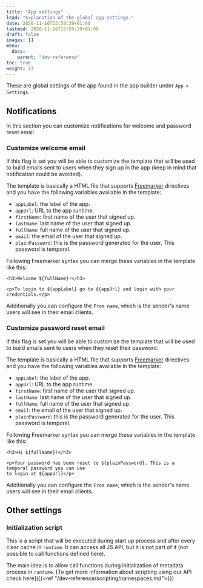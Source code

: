 ```yaml
---
title: "App settings"
lead: "Explanation of the global app settings."
date: 2020-11-16T13:59:39+01:00
lastmod: 2020-11-16T13:59:39+01:00
draft: false
images: []
menu:
  docs:
    parent: "dev-reference"
toc: true
weight: 13
---
```


These are global settings of the app found in the app builder under `App > Settings`.
  
## Notifications

In this section you can customize notifications for welcome and password reset email.

### Customize welcome email

If this flag is set you will be able to customize the template that will be used to build emails sent to 
users when they sign up in the app (keep in mind that notification could be avoided).

The template is basically a HTML file that supports [Freemarker](http://freemarker.org/docs/dgui_quickstart_template.html)
directives and you have the following variables available in the template:

- `appLabel`: the label of the app.
- `appUrl`: URL to the app runtime.
- `firstName`: first name of the user that signed up.
- `lastName`: last name of the user that signed up.
- `fullName`: full name of the user that signed up.
- `email`: the email of the user that signed up.
- `plainPassword`: this is the password generated for the user. This password is temporal.

Following Freemarker syntax you can merge these variables in the template like this:

```
<h3>Welcome ${fullName}!</h3>

<p>To login to ${appLabel} go to ${appUrl} and login with your credentials.</p>
```

Additionally you can configure the `From name`, which is the sender's name users will see in their email
clients.

### Customize password reset email

If this flag is set you will be able to customize the template that will be used to build emails sent to 
users when they reset their password.

The template is basically a HTML file that supports [Freemarker](http://freemarker.org/docs/dgui_quickstart_template.html)
directives and you have the following variables available in the template:

- `appLabel`: the label of the app.
- `appUrl`: URL to the app runtime.
- `firstName`: first name of the user that signed up.
- `lastName`: last name of the user that signed up.
- `fullName`: full name of the user that signed up.
- `email`: the email of the user that signed up.
- `plainPassword`: this is the password generated for the user. This password is temporal.

Following Freemarker syntax you can merge these variables in the template like this:

```
<h3>Hi ${fullName}!</h3>

<p>Your password has been reset to ${plainPassword}. This is a temporal password you can use
to login at ${appUrl}</p>
```

Additionally you can configure the `From name`, which is the sender's name users will see in their email
clients.

## Other settings

### Initialization script

This is a script that will be executed during start up process and after every clear cache in `runtime`. It can access
all JS API, but it is not part of it (not possible to call functions defined here).

The main idea is to allow call functions during initialization of metadata process in `runtime`. [To get more information
about scripting using our API check here]({{<ref "/dev-reference/scripting/namespaces.md">}})
